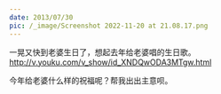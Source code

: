 ```yaml
---
date: 2013/07/30
pic: /_image/Screenshot 2022-11-20 at 21.08.17.png
---
```


一晃又快到老婆生日了，想起去年给老婆唱的生日歌。
<http://v.youku.com/v_show/id_XNDQwODA3MTgw.html>

今年给老婆什么样的祝福呢？帮我出出主意呗。
